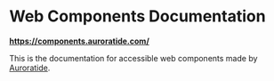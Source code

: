 # Web Components Documentation

**https://components.auroratide.com/**

This is the documentation for accessible web components made by [Auroratide](https://auroratide.com).
